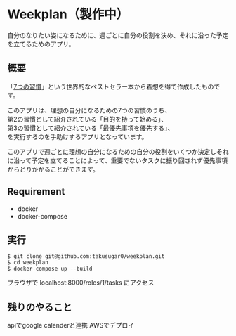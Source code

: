 Weekplan（製作中）
====

自分のなりたい姿になるために、週ごとに自分の役割を決め、それに沿った予定を立てるためのアプリ。
  
## 概要
「[7つの習慣](https://www.amazon.co.jp/%E5%AE%8C%E8%A8%B3-7%E3%81%A4%E3%81%AE%E7%BF%92%E6%85%A3-%E4%BA%BA%E6%A0%BC%E4%B8%BB%E7%BE%A9%E3%81%AE%E5%9B%9E%E5%BE%A9-%E3%82%B9%E3%83%86%E3%82%A3%E3%83%BC%E3%83%96%E3%83%B3%E3%83%BBR%E3%83%BB%E3%82%B3%E3%83%B4%E3%82%A3%E3%83%BC/dp/4863940246)」という世界的なベストセラー本から着想を得て作成したものです。    
  
このアプリは、理想の自分になるための7つの習慣のうち、  
第2の習慣として紹介されている「目的を持って始める」、  
第3の習慣として紹介されている「最優先事項を優先する」、   
を実行するのを手助けするアプリとなっています。  
  
このアプリで週ごとに理想の自分になるための自分の役割をいくつか決定しそれに沿って予定を立てることによって、重要でないタスクに振り回されず優先事項からとりかかることができます。

## Requirement
- docker  
- docker-compose

## 実行

`$ git clone git@github.com:takusugar0/weekplan.git`  
`$ cd weekplan`  
`$ docker-compose up --build`  

ブラウザで localhost:8000/roles/1/tasks にアクセス

## 残りのやること
apiでgoogle calenderと連携
AWSでデプロイ
